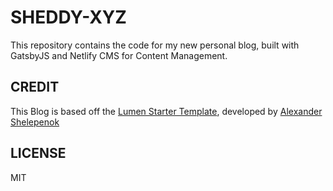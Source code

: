 # SHEDDY-XYZ

This repository contains the code for my new personal blog, built with GatsbyJS and Netlify CMS for Content Management.

## CREDIT

This Blog is based off the [Lumen Starter Template](https://www.gatsbyjs.org/starters/alxshelepenok/gatsby-starter-lumen/), developed by [Alexander Shelepenok](https://github.com/alxshelepenok)

## LICENSE

MIT
